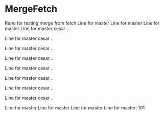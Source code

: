 # MergeFetch
Repo for testing merge from fetch
Line for master
Line for master
Line for master
Line for master cesar .. 

Line for master cesar .. 

Line for master cesar .. 

Line for master cesar .. 

Line for master cesar .. 

Line for master cesar .. 

Line for master cesar .. 

Line for master cesar .. 

Line for master
Line for master
Line for master
Line for master: 101

